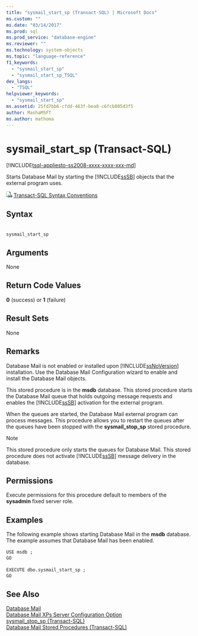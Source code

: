 ```yaml
---
title: "sysmail_start_sp (Transact-SQL) | Microsoft Docs"
ms.custom: ""
ms.date: "03/14/2017"
ms.prod: sql
ms.prod_service: "database-engine"
ms.reviewer: ""
ms.technology: system-objects
ms.topic: "language-reference"
f1_keywords: 
  - "sysmail_start_sp"
  - "sysmail_start_sp_TSQL"
dev_langs: 
  - "TSQL"
helpviewer_keywords: 
  - "sysmail_start_sp"
ms.assetid: 25fd7bb6-cfdd-463f-bea8-c6fcb805d3f5
author: MashaMSFT
ms.author: mathoma
---
```

# sysmail_start_sp (Transact-SQL)
[!INCLUDE[tsql-appliesto-ss2008-xxxx-xxxx-xxx-md](../../includes/tsql-appliesto-ss2008-xxxx-xxxx-xxx-md.md)]

  Starts Database Mail by starting the [!INCLUDE[ssSB](../../includes/sssb-md.md)] objects that the external program uses.  
  
 ![Topic link icon](../../database-engine/configure-windows/media/topic-link.gif "Topic link icon") [Transact-SQL Syntax Conventions](../../t-sql/language-elements/transact-sql-syntax-conventions-transact-sql.md)  
  
## Syntax  
  
```  
  
sysmail_start_sp  
```  
  
## Arguments  
 None  
  
## Return Code Values  
 **0** (success) or **1** (failure)  
  
## Result Sets  
 None  
  
## Remarks  
 Database Mail is not enabled or installed upon [!INCLUDE[ssNoVersion](../../includes/ssnoversion-md.md)] installation. Use the Database Mail Configuration wizard to enable and install the Database Mail objects.  
  
 This stored procedure is in the **msdb** database. This stored procedure starts the Database Mail queue that holds outgoing message requests and enables the [!INCLUDE[ssSB](../../includes/sssb-md.md)] activation for the external program.  
  
 When the queues are started, the Database Mail external program can process messages. This procedure allows you to restart the queues after the queues have been stopped with the **sysmail_stop_sp** stored procedure.  
  
> [!NOTE]  
>  This stored procedure only starts the queues for Database Mail. This stored procedure does not activate [!INCLUDE[ssSB](../../includes/sssb-md.md)] message delivery in the database.  
  
## Permissions  
 Execute permissions for this procedure default to members of the **sysadmin** fixed server role.  
  
## Examples  
 The following example shows starting Database Mail in the **msdb** database. The example assumes that Database Mail has been enabled.  
  
```  
USE msdb ;  
GO  
  
EXECUTE dbo.sysmail_start_sp ;  
GO  
```  
  
## See Also  
 [Database Mail](../../relational-databases/database-mail/database-mail.md)   
 [Database Mail XPs Server Configuration Option](../../database-engine/configure-windows/database-mail-xps-server-configuration-option.md)   
 [sysmail_stop_sp &#40;Transact-SQL&#41;](../../relational-databases/system-stored-procedures/sysmail-stop-sp-transact-sql.md)   
 [Database Mail Stored Procedures &#40;Transact-SQL&#41;](../../relational-databases/system-stored-procedures/database-mail-stored-procedures-transact-sql.md)  
  
  
